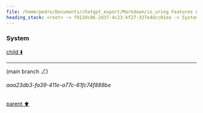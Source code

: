 ```yaml
---
file: /home/pedro/Documents/chatgpt_export/Markdown/io_uring Features & Workflow.md
heading_stack: <root> -> f013dc86-2d37-4c23-bf27-327e4dcc81ea -> System -> 3aad8956-6efe-4d23-937d-928e45dec0e2 -> System
---
```

### System

[child ⬇️](#aaa23db3-fa39-411e-a77c-61fc74f888be)

---

(main branch ⎇)
###### aaa23db3-fa39-411e-a77c-61fc74f888be
[parent ⬆️](#3aad8956-6efe-4d23-937d-928e45dec0e2)
